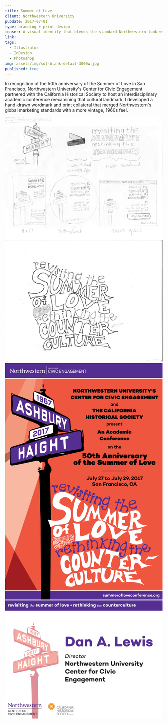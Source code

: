 ```yaml
---
title: Summer of Love
client: Northwestern University
pubdate: 2017-07-01 
type: branding + print design
teaser: A visual identity that blends the standard Northwestern look with a vintage 1960s feel for a conference celebrating the anniversary of 1967's Summer of Love
link:
tags:
  - Illustrator
  - InDesign
  - Photoshop
img: assets/img/sol-blank-detail-3000w.jpg
published: true
---
```


In recognition of the 50th anniversary of the Summer of Love in San Francisco, Northwestern University's Center for Civic Engagement partnered with the California Historical Society to host an interdisciplinary academic conference reexamining that cultural landmark. I developed a hand-drawn wordmark and print collateral that merged Northwestern's global marketing standards with a more vintage, 1960s feel.


![initial thoughts](../assets/img/sol-initial_thoughts.jpg)
![sol wordmark sketch](../assets/img/sol-sketch-wordmark.jpg)
![sol program cover](../assets/img/sol-program_cover.svg)
![sol nametag](../assets/img/sol-nametag.svg)